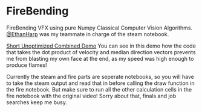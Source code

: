 # FireBending
FireBending VFX using pure Numpy Classical Computer Vision Algorithms.  
[@EthanHarp](https://github.com/EthanHarp) was my teammate in charge of the steam notebook.  

[Short Unoptimized Combined Demo](https://github.com/sahilmtayade/FireBending/assets/83998676/2cd3f042-8dba-4afd-b123-06564e4dd1e6  
)
You can see in this demo how the code that takes the dot product of velocity and median direction vectors prevents me from blasting my own face at the end, as my speed was high enough to produce flames!


Currently the steam and fire parts are seperate notebooks, so you will have to take the steam output and read that in before calling the draw function in the fire notebook. But make sure to run all the other calculation cells in the fire notebook with the original video! Sorry about that, finals and job searches keep me busy.
